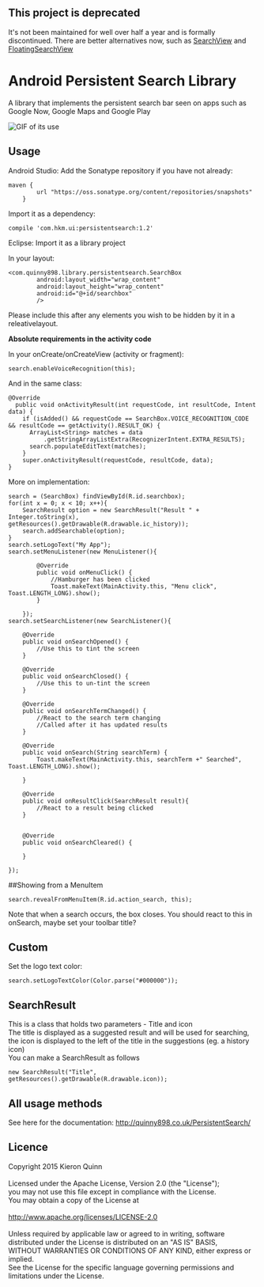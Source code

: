 ## This project is deprecated
It's not been maintained for well over half a year and is formally discontinued. There are better alternatives now, such as [SearchView](https://github.com/lapism/SearchView) and [FloatingSearchView](https://github.com/arimorty/floatingsearchview)

# Android Persistent Search Library
A library that implements the persistent search bar seen on apps such as Google Now, Google Maps and Google Play

![GIF of its use](https://raw.githubusercontent.com/Quinny898/PersistentSearch/master/resources/search.gif)


## Usage

Android Studio:
Add the Sonatype repository if you have not already:
```
maven {
        url "https://oss.sonatype.org/content/repositories/snapshots"
    }
```
Import it as a dependency:
```
compile 'com.hkm.ui:persistentsearch:1.2'
```

Eclipse:
Import it as a library project

In your layout:
```
<com.quinny898.library.persistentsearch.SearchBox
        android:layout_width="wrap_content"
		android:layout_height="wrap_content"
        android:id="@+id/searchbox"
        />
```
Please include this after any elements you wish to be hidden by it in a releativelayout.

**Absolute requirements in the activity code**

In your onCreate/onCreateView (activity or fragment):
```
search.enableVoiceRecognition(this);
```
And in the same class:
```
@Override
  public void onActivityResult(int requestCode, int resultCode, Intent data) {
    if (isAdded() && requestCode == SearchBox.VOICE_RECOGNITION_CODE && resultCode == getActivity().RESULT_OK) {
      ArrayList<String> matches = data
          .getStringArrayListExtra(RecognizerIntent.EXTRA_RESULTS);
      search.populateEditText(matches);
    }
    super.onActivityResult(requestCode, resultCode, data);
}
```

More on implementation:
```
search = (SearchBox) findViewById(R.id.searchbox);
for(int x = 0; x < 10; x++){
	SearchResult option = new SearchResult("Result " + Integer.toString(x), getResources().getDrawable(R.drawable.ic_history));
	search.addSearchable(option);
}		
search.setLogoText("My App");
search.setMenuListener(new MenuListener(){

		@Override
		public void onMenuClick() {
			//Hamburger has been clicked
			Toast.makeText(MainActivity.this, "Menu click", Toast.LENGTH_LONG).show();				
		}
			
	});
search.setSearchListener(new SearchListener(){

	@Override
	public void onSearchOpened() {
		//Use this to tint the screen
	}

	@Override
	public void onSearchClosed() {
		//Use this to un-tint the screen
	}

	@Override
	public void onSearchTermChanged() {
		//React to the search term changing
		//Called after it has updated results
	}

	@Override
	public void onSearch(String searchTerm) {
		Toast.makeText(MainActivity.this, searchTerm +" Searched", Toast.LENGTH_LONG).show();
		
	}
	
	@Override
	public void onResultClick(SearchResult result){
		//React to a result being clicked
	}
	
	
	@Override
	public void onSearchCleared() {
				
	}
			
});
```

##Showing from a MenuItem
```
search.revealFromMenuItem(R.id.action_search, this);
```
Note that when a search occurs, the box closes. You should react to this in onSearch, maybe set your toolbar title?

## Custom
Set the logo text color:
```
search.setLogoTextColor(Color.parse("#000000"));
```

## SearchResult
This is a class that holds two parameters - Title and icon<br />
The title is displayed as a suggested result and will be used for searching, the icon is displayed to the left of the title in the suggestions (eg. a history icon)<br />
You can make a SearchResult as follows<br />
```
new SearchResult("Title", getResources().getDrawable(R.drawable.icon));
```

## All usage methods
See here for the documentation: http://quinny898.co.uk/PersistentSearch/

## Licence
Copyright 2015 Kieron Quinn<br />
<br />
Licensed under the Apache License, Version 2.0 (the "License");<br />
you may not use this file except in compliance with the License.<br />
You may obtain a copy of the License at<br />
<br />
   http://www.apache.org/licenses/LICENSE-2.0<br />
<br />
Unless required by applicable law or agreed to in writing, software<br />
distributed under the License is distributed on an "AS IS" BASIS,<br />
WITHOUT WARRANTIES OR CONDITIONS OF ANY KIND, either express or implied.<br />
See the License for the specific language governing permissions and<br />
limitations under the License.
